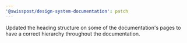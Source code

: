 ```yaml
---
'@swisspost/design-system-documentation': patch
---
```


Updated the heading structure on some of the documentation's pages to have a correct hierarchy throughout the documentation.
